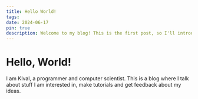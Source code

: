 ```yaml
---
title: Hello World!
tags: 
date: 2024-06-17
pin: true
description: Welcome to my blog! This is the first post, so I'll introduce myself and talk about what I plan to write about.
---
```

# Hello, World!
I am Kival, a programmer and computer scientist. This is a blog where I talk about stuff I am interested in, make tutorials and get feedback about my ideas.